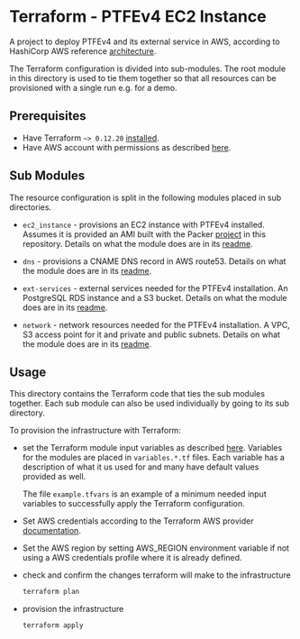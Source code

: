 # Terraform - PTFEv4 EC2 Instance

A project to deploy PTFEv4 and its external service in AWS, according to HashiCorp AWS reference [architecture](https://www.terraform.io/docs/enterprise/install/automating-the-installer.html).

The Terraform configuration is divided into sub-modules. The root module in this directory is used to tie them together so that all resources can be provisioned with a single run e.g. for a demo.

## Prerequisites

* Have Terraform `~> 0.12.20` [installed](https://www.terraform.io/downloads.html).
* Have AWS account with permissions as described [here](https://www.terraform.io/docs/enterprise/before-installing/reference-architecture/aws.html#additional-aws-resources).

## Sub Modules

The resource configuration is split in the following modules placed in sub directories.

* `ec2_instance` - provisions an EC2 instance with PTFEv4 installed. Assumes it is provided an AMI built with the Packer [project](../packer/README.md) in this repository. Details on what the module does are in its [readme](./ec-instance/README.md).

* `dns` - provisions a CNAME DNS record in AWS route53. Details on what the module does are in its [readme](./dns/README.md).

* `ext-services` - external services needed for the PTFEv4 installation. An PostgreSQL RDS instance and a S3 bucket. Details on what the module does are in its [readme](./ext-services/README.md).

* `network` - network resources needed for the PTFEv4 installation. A VPC, S3 access point for it and private and public subnets. Details on what the module does are in its [readme](./network/README.md).

## Usage

This directory contains the Terraform code that ties the sub modules together. Each sub module can also be used individually by going to its sub directory.

To provision the infrastructure with Terraform:

- set the Terraform module input variables as described [here](https://www.terraform.io/docs/configuration/variables.html#assigning-values-to-root-module-variables). Variables for the modules are placed in `variables.*.tf` files. Each variable has a description of what it us used for and many have default values provided as well.

  The file `example.tfvars` is an example of a minimum needed input variables to successfully apply the Terraform configuration.

- Set AWS credentials according to the Terraform AWS provider [documentation](https://www.terraform.io/docs/providers/aws/index.html).

- Set the AWS region by setting AWS_REGION environment variable if not using a AWS credentials profile where it is already defined.

- check and confirm the changes terraform will make to the infrastructure
  
  ```bash
  terraform plan
  ```
- provision the infrastructure

  ```bash
  terraform apply
  ```
